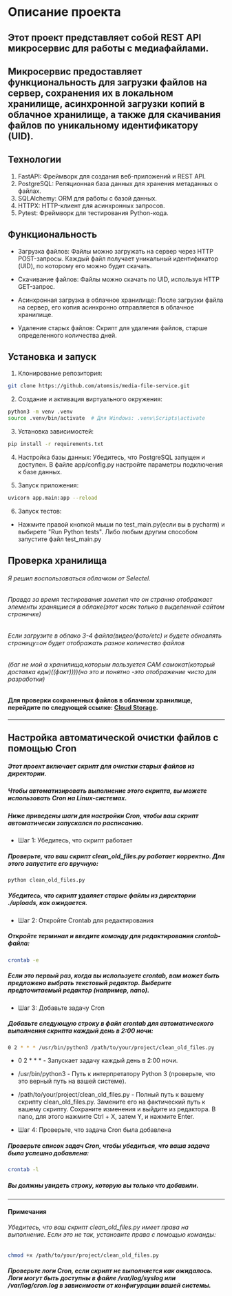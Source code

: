 # Описание проекта
## Этот проект представляет собой REST API микросервис для работы с медиафайлами.
## Микросервис предоставляет функциональность для загрузки файлов на сервер, сохранения их в локальном хранилище, асинхронной загрузки копий в облачное хранилище, а также для скачивания файлов по уникальному идентификатору (UID).

## Технологии
1. FastAPI: Фреймворк для создания веб-приложений и REST API.
2. PostgreSQL: Реляционная база данных для хранения метаданных о файлах.
3. SQLAlchemy: ORM для работы с базой данных.
4. HTTPX: HTTP-клиент для асинхронных запросов.
5. Pytest: Фреймворк для тестирования Python-кода.

## Функциональность
- Загрузка файлов: Файлы можно загружать на сервер через HTTP POST-запросы. Каждый файл получает уникальный идентификатор (UID), по которому его можно будет скачать.

- Скачивание файлов: Файлы можно скачать по UID, используя HTTP GET-запрос.

- Асинхронная загрузка в облачное хранилище: После загрузки файла на сервер, его копия асинхронно отправляется в облачное хранилище.

- Удаление старых файлов: Скрипт для удаления файлов, старше определенного количества дней.

## Установка и запуск
1. Клонирование репозитория:
```bash
git clone https://github.com/atomsis/media-file-service.git
```

2. Создание и активация виртуального окружения:
```bash
python3 -m venv .venv
source .venv/bin/activate  # Для Windows: .venv\Scripts\activate
```

3. Установка зависимостей:
```bash
pip install -r requirements.txt
```

4. Настройка базы данных:
Убедитесь, что PostgreSQL запущен и доступен. В файле app/config.py настройте параметры подключения к базе данных.

5. Запуск приложения:
```bash
uvicorn app.main:app --reload
```
6. Запуск тестов:
- Нажмите правой кнопкой мыши по test_main.py(если вы в pycharm) и выбирете "Run Python tests". Либо любым другим способом запустите файл test_main.py 

## Проверка хранилища
###### Я решил воспользоваться облачком от Selectel.
###### Правда за время тестирования заметил что он странно отображает элементы хранящиеся в облаке(этот косяк только в выделенной сайтом страничке)
###### Если загрузите в облако 3-4 файла(видео/фото/etc) и будете обновлять страницу=он будет отображать разное количество файлов
###### (баг не мой а хранилища,которым пользуется САМ самокат(который доставка еды)((факт))))(но это и понятно -это отображение чисто для разработки)
#### Для проверки сохраненных файлов в облачном хранилище, перейдите по следующей ссылке: [Cloud Storage](https://d2001c60-7396-4401-a291-ca3ea645513c.selstorage.ru/).
-------------------------------------------------

## Настройка автоматической очистки файлов с помощью Cron
##### Этот проект включает скрипт для очистки старых файлов из директории.
##### Чтобы автоматизировать выполнение этого скрипта, вы можете использовать Cron на Linux-системах.
##### Ниже приведены шаги для настройки Cron, чтобы ваш скрипт автоматически запускался по расписанию.

- Шаг 1: Убедитесь, что скрипт работает
##### Проверьте, что ваш скрипт clean_old_files.py работает корректно. Для этого запустите его вручную:
```bash
python clean_old_files.py
```

##### Убедитесь, что скрипт удаляет старые файлы из директории ./uploads, как ожидается.

- Шаг 2: Откройте Crontab для редактирования
##### Откройте терминал и введите команду для редактирования crontab-файла:
```bash
crontab -e
```
##### Если это первый раз, когда вы используете crontab, вам может быть предложено выбрать текстовый редактор. Выберите предпочитаемый редактор (например, nano).

- Шаг 3: Добавьте задачу Cron
##### Добавьте следующую строку в файл crontab для автоматического выполнения скрипта каждый день в 2:00 ночи:
```bash
0 2 * * * /usr/bin/python3 /path/to/your/project/clean_old_files.py
```
  - 0 2 * * * - Запускает задачу каждый день в 2:00 ночи.
  - /usr/bin/python3 - Путь к интерпретатору Python 3 (проверьте, что это верный путь на вашей системе).
  - /path/to/your/project/clean_old_files.py - Полный путь к вашему скрипту clean_old_files.py. Замените его на фактический путь к вашему скрипту.
Сохраните изменения и выйдите из редактора. В nano, для этого нажмите Ctrl + X, затем Y, и нажмите Enter.

- Шаг 4: Проверьте, что задача Cron была добавлена
##### Проверьте список задач Cron, чтобы убедиться, что ваша задача была успешно добавлена:
```bash
crontab -l
```
##### Вы должны увидеть строку, которую вы только что добавили.

-------------------------------------------------
#### Примечания
###### Убедитесь, что ваш скрипт clean_old_files.py имеет права на выполнение. Если это не так, установите права с помощью команды:
```bash
chmod +x /path/to/your/project/clean_old_files.py
```
##### Проверьте логи Cron, если скрипт не выполняется как ожидалось. Логи могут быть доступны в файле /var/log/syslog или /var/log/cron.log в зависимости от конфигурации вашей системы.

